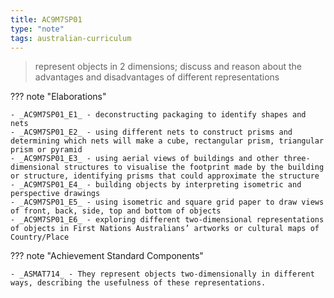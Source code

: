 ```yaml
---
title: AC9M7SP01
type: "note"
tags: australian-curriculum
---
```




> represent objects in 2 dimensions; discuss and reason about the advantages and disadvantages of different representations

??? note "Elaborations"

	- _AC9M7SP01_E1_ - deconstructing packaging to identify shapes and nets
	- _AC9M7SP01_E2_ - using different nets to construct prisms and determining which nets will make a cube, rectangular prism, triangular prism or pyramid
	- _AC9M7SP01_E3_ - using aerial views of buildings and other three-dimensional structures to visualise the footprint made by the building or structure, identifying prisms that could approximate the structure
	- _AC9M7SP01_E4_ - building objects by interpreting isometric and perspective drawings
	- _AC9M7SP01_E5_ - using isometric and square grid paper to draw views of front, back, side, top and bottom of objects
	- _AC9M7SP01_E6_ - exploring different two-dimensional representations of objects in First Nations Australians’ artworks or cultural maps of Country/Place
??? note "Achievement Standard Components"

	- _ASMAT714_ - They represent objects two-dimensionally in different ways, describing the usefulness of these representations.



